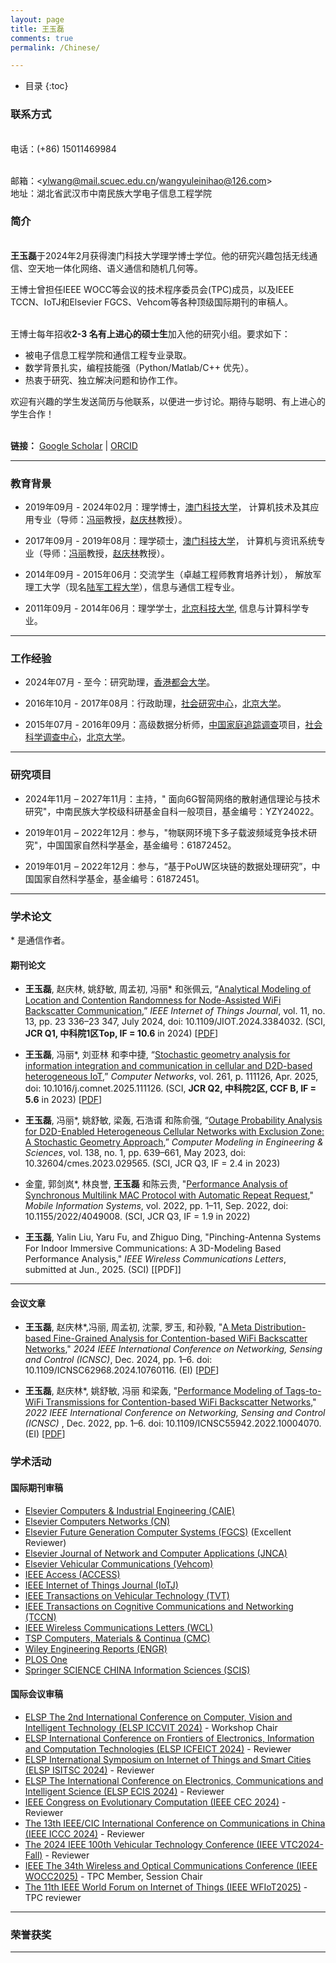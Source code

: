 ```yaml
---
layout: page
title: 王玉磊
comments: true
permalink: /Chinese/

---
```


* 目录
{:toc}

### 联系方式

<br> 电话：(+86) 15011469984
<!--<br> 微信: macaumust2017--> 
<br> 邮箱：<ylwang@mail.scuec.edu.cn/wangyuleinihao@126.com>
<br> 地址：湖北省武汉市中南民族大学电子信息工程学院
 
### 简介
 
<br>**王玉磊**于2024年2月获得澳门科技大学理学博士学位。他的研究兴趣包括无线通信、空天地一体化网络、语义通信和随机几何等。

王博士曾担任IEEE WOCC等会议的技术程序委员会(TPC)成员，以及IEEE TCCN、IoTJ和Elsevier FGCS、Vehcom等各种顶级国际期刊的审稿人。

<br> 王博士每年招收**2-3 名有上进心的硕士生**加入他的研究小组。要求如下：
* 被电子信息工程学院和通信工程专业录取。
* 数学背景扎实，编程技能强（Python/Matlab/C++ 优先）。
* 热衷于研究、独立解决问题和协作工作。

欢迎有兴趣的学生发送简历与他联系，以便进一步讨论。期待与聪明、有上进心的学生合作！

<!--<br> **邮箱：** <wangyuleinihao@126.com> --> 
&emsp; 
<br> **链接：** [Google Scholar](https://scholar.google.com/citations?user=jI5bF5QAAAAJ&hl=zh-CN) | [ORCID](https://orcid.org/0000-0002-6246-7621) &emsp;

---
### 教育背景

* 2019年09月 - 2024年02月：理学博士，[澳门科技大学](https://www.must.edu.mo/)， 计算机技术及其应用专业（导师：[冯丽](https://www.must.edu.mo/scse/staff/fengli)教授，[赵庆林](https://www.must.edu.mo/scse/staff/zhao-qing-lin)教授）。

* 2017年09月 - 2019年08月：理学硕士，[澳门科技大学](https://www.must.edu.mo/)， 计算机与资讯系统专业（导师：[冯丽](https://www.must.edu.mo/scse/staff/fengli)教授，[赵庆林](https://www.must.edu.mo/scse/staff/zhao-qing-lin)教授）。

* 2014年09月 - 2015年06月：交流学生（卓越工程师教育培养计划）， 解放军理工大学（现名[陆军工程大学](https://www.aeu.edu.cn/main.htm)），信息与通信工程专业。

* 2011年09月 - 2014年06月：理学学士，[北京科技大学](https://www.ustb.edu.cn/), 信息与计算科学专业。

---

### 工作经验
  
* 2024年07月 - 至今：研究助理，[香港都会大学](https://www.hkmu.edu.hk/)。

* 2016年10月 - 2017年08月：行政助理，[社会研究中心](https://csr.pku.edu.cn/)，[北京大学](https://pku.edu.cn/)。

* 2015年07月 - 2016年09月：高级数据分析师，[中国家庭追踪调查](https://www.isss.pku.edu.cn/cfps/)项目，[社会科学调查中心](https://www.isss.pku.edu.cn/)，[北京大学](https://pku.edu.cn/)。
  
---

### 研究项目

* 2024年11月 – 2027年11月：主持，"	面向6G智简网络的散射通信理论与技术研究"，中南民族大学校级科研基金自科一般项目，基金编号：YZY24022。
  
* 2019年01月 – 2022年12月：参与，"物联网环境下多子载波频域竞争技术研究"，中国国家自然科学基金，基金编号：61872452。

* 2019年01月 – 2022年12月：参与，“基于PoUW区块链的数据处理研究”，中国国家自然科学基金，基金编号：61872451。

---


### 学术论文
\* 是通信作者。
#### 期刊论文

* **王玉磊**, 赵庆林, 姚舒敏, 周孟初, 冯丽\* 和张佩云, “[Analytical Modeling of Location and Contention Randomness for Node-Assisted WiFi Backscatter Communication](https://ieeexplore.ieee.org/document/10488089),” *IEEE Internet of Things Journal*, vol. 11, no. 13, pp. 23 336–23 347, July 2024, doi: 10.1109/JIOT.2024.3384032. (SCI, **JCR Q1, 中科院1区Top, IF = 10.6** in 2024) [[PDF](https://github.com/wang-yulei/LoCoR)]

* **王玉磊**, 冯丽\*, 刘亚林 和李中捷, “[Stochastic geometry analysis for information integration and communication in cellular and D2D-based heterogeneous IoT](https://www.sciencedirect.com/science/article/abs/pii/S1389128625000945),” *Computer Networks*, vol. 261, p. 111126, Apr. 2025, doi: 10.1016/j.comnet.2025.111126. (SCI, **JCR Q2, 中科院2区, CCF B, IF = 5.6** in 2023) [[PDF](https://github.com/wang-yulei/wang-yulei.github.io/blob/master/papers/CN25_HetIoT_241214.pdf)] 

* **王玉磊**,  冯丽\*, 姚舒敏, 梁轰, 石浩谞 和陈俞强, “[Outage Probability Analysis for D2D-Enabled Heterogeneous Cellular Networks with Exclusion Zone: A Stochastic Geometry Approach](https://www.techscience.com/CMES/v138n1/54254),” *Computer Modeling in Engineering & Sciences*, vol. 138, no. 1, pp. 639–661, May 2023, doi: 10.32604/cmes.2023.029565. (SCI, JCR Q3, IF = 2.4 in 2023)

* 金童, 郭剑岚\*, 林良誉, **王玉磊** 和陈云贵, "[Performance Analysis of Synchronous Multilink MAC Protocol with Automatic Repeat Request](https://www.hindawi.com/journals/misy/2022/4049008/)," *Mobile Information Systems*, vol. 2022, pp. 1–11, Sep. 2022, doi: 10.1155/2022/4049008. (SCI, JCR Q3, IF = 1.9 in 2022)

* **王玉磊**, Yalin Liu, Yaru Fu, and Zhiguo Ding, "Pinching-Antenna Systems For Indoor Immersive Communications: A 3D-Modeling Based Performance Analysis," *IEEE Wireless Communications Letters*, submitted at Jun., 2025. (SCI) [[PDF]]
                           
---

#### 会议文章
* **王玉磊**, 赵庆林\*,冯丽, 周孟初, 沈蒙, 罗玉, 和孙毅,  "[A Meta Distribution-based Fine-Grained Analysis for Contention-based WiFi Backscatter Networks](https://ieeexplore.ieee.org/stamp/stamp.jsp?tp=&arnumber=10760116)," *2024 IEEE International Conference on Networking, Sensing and Control (ICNSC)*, Dec. 2024, pp. 1–6. doi: 10.1109/ICNSC62968.2024.10760116. (EI) [[PDF](https://github.com/wang-yulei/wang-yulei.github.io/blob/master/papers/ICNSC24_Meta_240530.pdf)] 

* **王玉磊**, 赵庆林\*, 姚舒敏, 冯丽 和梁轰, "[Performance Modeling of Tags-to-WiFi Transmissions for Contention-based WiFi Backscatter Networks](https://ieeexplore.ieee.org/document/10004070)," *2022 IEEE International Conference on Networking, Sensing and Control (ICNSC)* , Dec. 2022, pp. 1–6. doi: 10.1109/ICNSC55942.2022.10004070. (EI) [[PDF](https://github.com/wang-yulei/wang-yulei.github.io/blob/master/papers/ICNSC22_NWB_220815.pdf)]

<!--### 专利

* x-->

### 学术活动

#### 国际期刊审稿

* [Elsevier Computers & Industrial Engineering (CAIE)](https://www.sciencedirect.com/journal/computers-and-industrial-engineering)
* [Elsevier Computers Networks (CN)](https://www.sciencedirect.com/journal/computer-networks)
* [Elsevier Future Generation Computer Systems (FGCS)](https://www.sciencedirect.com/journal/future-generation-computer-systems) (Excellent Reviewer)
* [Elsevier Journal of Network and Computer Applications (JNCA)](https://www.editorialmanager.com/jnca/default2.aspx)
* [Elsevier Vehicular Communications (Vehcom)](https://www.sciencedirect.com/journal/vehicular-communications)
* [IEEE Access (ACCESS)](https://ieeeaccess.ieee.org/)
* [IEEE Internet of Things Journal (IoTJ)](https://ieee-iotj.org/)
* [IEEE Transactions on Vehicular Technology (TVT)](https://vtsociety.org/publication/ieee-transactions-vehicular-technology)
* [IEEE Transactions on Cognitive Communications and Networking (TCCN)](https://www.comsoc.org/publications/journals/ieee-tccn)
* [IEEE Wireless Communications Letters (WCL)](https://www.comsoc.org/publications/journals/ieee-wcl)
* [TSP Computers, Materials & Continua (CMC)](https://www.techscience.com/journal/cmc)
* [Wiley Engineering Reports (ENGR)](https://onlinelibrary.wiley.com/journal/25778196)
* [PLOS One](http://www.plosone.org/home.action)
* [Springer SCIENCE CHINA Information Sciences (SCIS)](https://www.springer.com/11432)

#### 国际会议审稿

* [ELSP The 2nd International Conference on Computer, Vision and Intelligent Technology (ELSP ICCVIT 2024)](https://www.iccvit.net/) - Workshop Chair
* [ELSP International Conference on Frontiers of Electronics, Information and Computation Technologies (ELSP ICFEICT 2024)](https://www.feict.net/) - Reviewer
* [ELSP International Symposium on Internet of Things and Smart Cities (ELSP ISITSC 2024)](https://www.isitsc.org/) - Reviewer
* [ELSP The International Conference on Electronics, Communications and Intelligent Science (ELSP ECIS 2024)](https://www.icecis.org/) - Reviewer
* [IEEE Congress on Evolutionary Computation (IEEE CEC 2024)](https://www.aconf.org/conf_193157.html) - Reviewer
* [The 13th IEEE/CIC International Conference on Communications in China (IEEE ICCC 2024)](https://iccc2024.ieee-iccc.org/) - Reviewer
* [The 2024 IEEE 100th Vehicular Technology Conference (IEEE VTC2024-Fall)](https://events.vtsociety.org/vtc2024-fall/) - Reviewer
* [IEEE The 34th Wireless and Optical Communications Conference (IEEE WOCC2025)](https://www.wocc.org/wocc2025/) - TPC Member, Session Chair
* [The 11th IEEE World Forum on Internet of Things (IEEE WFIoT2025)](https://wfiot2025.iot.ieee.org/) - TPC reviewer

---

### 荣誉获奖

<!--<br>*  硕士全额奖学金, 澳门科技大学, 2017年9月 ~ 2019年8月 -->

---
